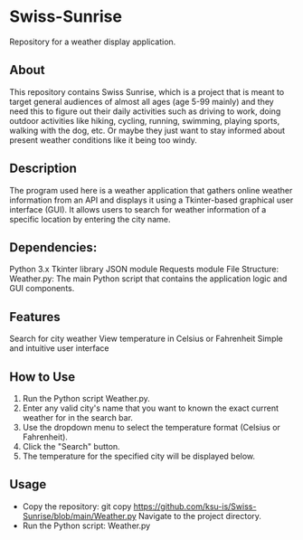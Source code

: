 # Swiss-Sunrise
Repository for a weather display application. 

## About

This repository contains Swiss Sunrise, which is a project that is meant to target general audiences of almost all ages (age 5-99 mainly) and they need this to figure out their daily activities such as driving to work, doing outdoor activities like hiking, cycling, running, swimming, playing sports, walking with the dog, etc. Or maybe they just want to stay informed about present weather conditions like it being too windy. 



## Description

The program used here is a weather application that gathers online weather information from an API and displays it using a Tkinter-based graphical user interface (GUI). It allows users to search for weather information of a specific location by entering the city name.

## Dependencies:
Python 3.x
Tkinter library
JSON module
Requests module
File Structure:
Weather.py: The main Python script that contains the application logic and GUI components.


## Features
Search for city weather
View temperature in Celsius or Fahrenheit
Simple and intuitive user interface


## How to Use
1. Run the Python script Weather.py.
2. Enter any valid city's name that you want to known the exact current weather for in the search bar.
3. Use the dropdown menu to select the temperature format (Celsius or Fahrenheit).
4. Click the "Search" button.
5. The temperature for the specified city will be displayed below.


## Usage
 - Copy the repository: git copy https://github.com/ksu-is/Swiss-Sunrise/blob/main/Weather.py
Navigate to the project directory.
 - Run the Python script: Weather.py
